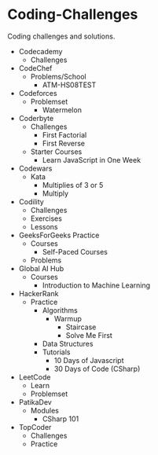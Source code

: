 # Coding-Challenges
Coding challenges and solutions.

- Codecademy
  - Challenges
- CodeChef
  - Problems/School
    - ATM-HS08TEST
- Codeforces
  - Problemset
    - Watermelon
- Coderbyte
  - Challenges
    - First Factorial
    - First Reverse
  - Starter Courses
    - Learn JavaScript in One Week
- Codewars
  - Kata
    - Multiplies of 3 or 5
    - Multiply
- Codility
  - Challenges
  - Exercises
  - Lessons
- GeeksForGeeks Practice
  - Courses
    - Self-Paced Courses
  - Problems
- Global AI Hub
  - Courses
    - Introduction to Machine Learning
- HackerRank
  - Practice
    - Algorithms
      - Warmup
        - Staircase
        - Solve Me First
    - Data Structures
    - Tutorials
      - 10 Days of Javascript
      - 30 Days of Code (CSharp)
- LeetCode
  - Learn
  - Problemset
- PatikaDev
  - Modules
    - CSharp 101
- TopCoder
  - Challenges
  - Practice
